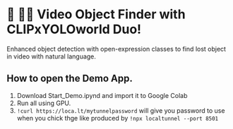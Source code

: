 # 🎥 🕵️‍♂️ Video Object Finder with CLIPxYOLOworld Duo!

Enhanced object detection with open-expression classes to find lost object in video with natural language.

## How to open the Demo App.

1. Download Start_Demo.ipynd and import it to Google Colab
2. Run all using GPU.
3. ```!curl https://loca.lt/mytunnelpassword```
will give you password to use when you chick thge like produced by ```!npx localtunnel --port 8501```

